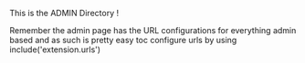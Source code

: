 This is the ADMIN Directory ! 


Remember the admin page has  the URL configurations  for everything admin based and as such is pretty easy toc configure urls by using include('extension.urls')


